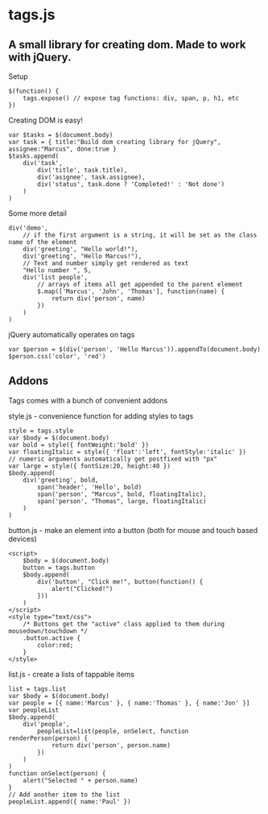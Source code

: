 tags.js
=======

A small library for creating dom. Made to work with jQuery.
-----------------------------------------------------------

Setup

	$(function() {
		tags.expose() // expose tag functions: div, span, p, h1, etc
	})

Creating DOM is easy!

	var $tasks = $(document.body)
	var task = { title:"Build dom creating library for jQuery", assignee:"Marcus", done:true }
	$tasks.append(
		div('task',
			div('title', task.title),
			div('asignee', task.assignee),
			div('status', task.done ? 'Completed!' : 'Not done')
		)
	)
		

Some more detail

	div('demo',
		// if the first argument is a string, it will be set as the class name of the element
		div('greeting', "Hello world!"),
		div('greeting', "Hello Marcus!"),
		// Text and number simply get rendered as text
		"Hello number ", 5,
		div('list people',
			// arrays of items all get appended to the parent element
			$.map(['Marcus', 'John', 'Thomas'], function(name) {
				return div('person', name)
			})
		)
	)

jQuery automatically operates on tags

	var $person = $(div('person', 'Hello Marcus')).appendTo(document.body)
	$person.css('color', 'red')	

Addons
------

Tags comes with a bunch of convenient addons

style.js - convenience function for adding styles to tags

	style = tags.style
	var $body = $(document.body)
	var bold = style({ fontWeight:'bold' })
	var floatingItalic = style({ 'float':'left', fontStyle:'italic' })
	// numeric arguments automatically get postfixed with "px" 
	var large = style({ fontSize:20, height:40 })
	$body.append(
		div('greeting', bold,
			span('header', 'Hello', bold)
			span('person', "Marcus", bold, floatingItalic),
			span('person', "Thomas", large, floatingItalic)
		)
	)

button.js - make an element into a button (both for mouse and touch based devices)

	<script>
		$body = $(document.body)
		button = tags.button
		$body.append(
			div('button', "Click me!", button(function() {
				alert("Clicked!")
			}))
		)
	</script>
	<style type="text/css">
		/* Buttons get the "active" class applied to them during mousedown/touchdown */
		.button.active {
			color:red;
		}
	</style>

list.js - create a lists of tappable items

	list = tags.list
	var $body = $(document.body)
	var people = [{ name:'Marcus' }, { name:'Thomas' }, { name:'Jon' }]
	var peopleList
	$body.append(
		div('people',
			peopleList=list(people, onSelect, function renderPerson(person) {
				return div('person', person.name)
			})
		)
	)
	function onSelect(person) {
		alert("Selected " + person.name)
	}
	// Add another item to the list
	peopleList.append({ name:'Paul' })

